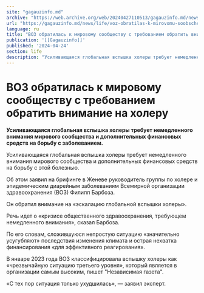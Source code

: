 ```yaml
---
site: "gagauzinfo.md"
archive: "https://web.archive.org/web/20240427110513/gagauzinfo.md/news/life/voz-obratilas-k-mirovomu-soobschestvu-s-trebovaniem-obratit-vnimanie-na-holeru"
url: "https://gagauzinfo.md/news/life/voz-obratilas-k-mirovomu-soobschestvu-s-trebovaniem-obratit-vnimanie-na-holeru"
language: ru
title: "ВОЗ обратилась к мировому сообществу с требованием обратить внимание на холеру"
publication: '[[Gagauzinfo]]'
published: '2024-04-24'
section: life
description: "Усиливающаяся глобальная вспышка холеры требует немедленного внимания мирового сообщества и дополнительных финансовых средств на борьбу с заболеванием."
---
```


# ВОЗ обратилась к мировому сообществу с требованием обратить внимание на холеру

**Усиливающаяся глобальная вспышка холеры требует немедленного внимания мирового сообщества и дополнительных финансовых средств на борьбу с заболеванием.**

Усиливающаяся глобальная вспышка холеры требует немедленного внимания мирового сообщества и дополнительных финансовых средств на борьбу с этой болезнью.

Об этом заявил на брифинге в Женеве руководитель группы по холере и эпидемическим диарейным заболеваниям Всемирной организации здравоохранения (ВОЗ) Филипп Барбоза.

Он обратил внимание на «эскалацию глобальной вспышки холеры».

Речь идет о «кризисе общественного здравоохранения, требующем немедленного внимания», сказал Барбоза.

По его словам, сложившуюся непростую ситуацию «значительно усугубляют» последствия изменения климата и острая нехватка финансирования «для эффективного реагирования».

В январе 2023 года ВОЗ классифицировала вспышку холеры как «чрезвычайную ситуацию третьего уровня», который является в организации самым высоким, пишет "Независимая газета".

«С тех пор ситуация только ухудшилась», — заявил эксперт.
